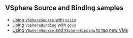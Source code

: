 ## VSphere Source and Binding samples

 * [Using `VSphereSource` with `vcsim`](./vcsim/README.md)
 * [Using `VSphereBinding` with `govc`](./govc/README.md)
 * [Using `VSphereSource` and `VSphereBinding` to tag new VMs](./tag-new-vms/README.md)
